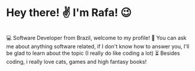 ## <h1>Hey there! ✌ I'm Rafa! 😉</h1>
##
 💻 Software Developer from Brazil, welcome to my profile!
 💬 You can ask me about anything software related, if I don't know how to answer you, I'll be glad to learn about the topic (I really do like coding a lot)
 ⏳ Besides coding, i really love cats, games and high fantasy books!

 
